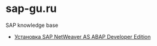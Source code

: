 # sap-gu.ru
SAP knowledge base

* [Установка SAP NetWeaver AS ABAP Developer Edition](ru-docs/mini-sap_install.md)
